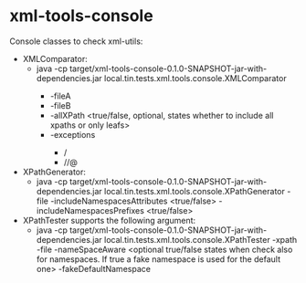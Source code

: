 # xml-tools-console

Console classes to check xml-utils:

* XMLComparator:
	- java -cp target/xml-tools-console-0.1.0-SNAPSHOT-jar-with-dependencies.jar local.tin.tests.xml.tools.console.XMLComparator <Arguments>
		* -fileA <file A path required>
		* -fileB <file B path required>
		* -allXPath <true/false, optional, states whether to include all xpaths or only leafs>
		* -exceptions <optional file path containing the following lines:>
			- <parent node name>/<node name>
			- <parent node name>/<node name>/@<attribute name>
* XPathGenerator:
	- java -cp target/xml-tools-console-0.1.0-SNAPSHOT-jar-with-dependencies.jar local.tin.tests.xml.tools.console.XPathGenerator -file <File path> -includeNamespacesAttributes <true/false> -includeNamespacesPrefixes <true/false>
* XPathTester supports the following argument:
	- java -cp target/xml-tools-console-0.1.0-SNAPSHOT-jar-with-dependencies.jar local.tin.tests.xml.tools.console.XPathTester -xpath <required states the XPath expression> -file <required states the source XML file> -nameSpaceAware <optional true/false states when check also for namespaces. If true a fake namespace is used for the default one> -fakeDefaultNamespace <Required upon prevous argument. Fake default namespace to use>

